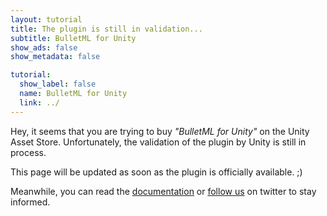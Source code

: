 ```yaml
---
layout: tutorial
title: The plugin is still in validation...
subtitle: BulletML for Unity
show_ads: false
show_metadata: false

tutorial:
  show_label: false
  name: BulletML for Unity
  link: ../
---
```


Hey, it seems that you are trying to buy _"BulletML for Unity"_ on the Unity Asset Store. Unfortunately, the validation of the plugin by Unity is still in process.

This page will be updated as soon as the plugin is officially available. ;)

Meanwhile, you can read the [documentation](../) or [follow us](https://twitter.com/pixelnest) on twitter to stay informed.

